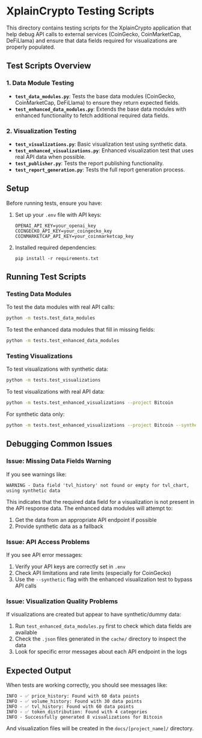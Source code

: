 # XplainCrypto Testing Scripts

This directory contains testing scripts for the XplainCrypto application that help debug API calls to external services (CoinGecko, CoinMarketCap, DeFiLlama) and ensure that data fields required for visualizations are properly populated.

## Test Scripts Overview

### 1. Data Module Testing

- **`test_data_modules.py`**: Tests the base data modules (CoinGecko, CoinMarketCap, DeFiLlama) to ensure they return expected fields.
- **`test_enhanced_data_modules.py`**: Extends the base data modules with enhanced functionality to fetch additional required data fields.

### 2. Visualization Testing

- **`test_visualizations.py`**: Basic visualization test using synthetic data.
- **`test_enhanced_visualizations.py`**: Enhanced visualization test that uses real API data when possible.
- **`test_publisher.py`**: Tests the report publishing functionality.
- **`test_report_generation.py`**: Tests the full report generation process.

## Setup

Before running tests, ensure you have:

1. Set up your `.env` file with API keys:
   ```
   OPENAI_API_KEY=your_openai_key
   COINGECKO_API_KEY=your_coingecko_key
   COINMARKETCAP_API_KEY=your_coinmarketcap_key
   ```

2. Installed required dependencies:
   ```
   pip install -r requirements.txt
   ```

## Running Test Scripts

### Testing Data Modules

To test the data modules with real API calls:

```bash
python -m tests.test_data_modules
```

To test the enhanced data modules that fill in missing fields:

```bash
python -m tests.test_enhanced_data_modules
```

### Testing Visualizations

To test visualizations with synthetic data:

```bash
python -m tests.test_visualizations
```

To test visualizations with real API data:

```bash
python -m tests.test_enhanced_visualizations --project Bitcoin
```

For synthetic data only:

```bash
python -m tests.test_enhanced_visualizations --project Bitcoin --synthetic
```

## Debugging Common Issues

### Issue: Missing Data Fields Warning

If you see warnings like:

```
WARNING - Data field 'tvl_history' not found or empty for tvl_chart, using synthetic data
```

This indicates that the required data field for a visualization is not present in the API response data. The enhanced data modules will attempt to:

1. Get the data from an appropriate API endpoint if possible
2. Provide synthetic data as a fallback

### Issue: API Access Problems

If you see API error messages:

1. Verify your API keys are correctly set in `.env`
2. Check API limitations and rate limits (especially for CoinGecko)
3. Use the `--synthetic` flag with the enhanced visualization test to bypass API calls

### Issue: Visualization Quality Problems

If visualizations are created but appear to have synthetic/dummy data:

1. Run `test_enhanced_data_modules.py` first to check which data fields are available
2. Check the `.json` files generated in the `cache/` directory to inspect the data
3. Look for specific error messages about each API endpoint in the logs

## Expected Output

When tests are working correctly, you should see messages like:

```
INFO - ✅ price_history: Found with 60 data points
INFO - ✅ volume_history: Found with 30 data points
INFO - ✅ tvl_history: Found with 60 data points
INFO - ✅ token_distribution: Found with 4 categories
INFO - Successfully generated 8 visualizations for Bitcoin
```

And visualization files will be created in the `docs/[project_name]/` directory. 
